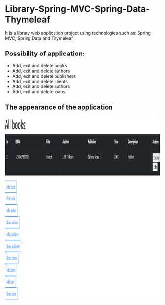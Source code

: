 # Library-Spring-MVC-Spring-Data-Thymeleaf
It is a library web application project using technologies such as: Spring MVC, Spring Data and Thymeleaf
## Possibility of application:
- Add, edit and delete books
- Add, edit and delete authors
- Add, edit and delete publishers
- Add, edit and delete clients
- Add, edit and delete authors
- Add, edit and delete loans
## The appearance of the application
<img src="https://github.com/lukaszj9800/Library-Spring-MVC-Spring-Data-Thymeleaf/blob/main/sample.png" width="900" height= "600"/>
